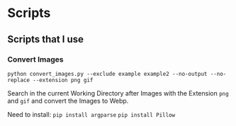 # Scripts

## Scripts that I use 

### Convert Images
`python convert_images.py --exclude example example2 --no-output --no-replace --extension png gif`

Search in the current Working Directory after Images with the Extension `png` and `gif` and convert the Images to Webp.

Need to install:
`pip install argparse`
`pip install Pillow`
